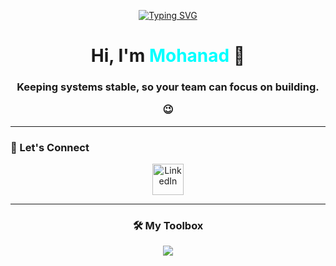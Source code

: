 
<p align="center">
<a href="https://git.io/typing-svg"><img src="https://readme-typing-svg.herokuapp.com?font=Fira+Code&pause=1000&width=435&lines=%F0%9F%9A%80+Site+Reliability+Engineer;%E2%9A%99%EF%B8%8F+Building+and+Automating+Infra;%E2%9A%A1+Scaling+Chaos;%F0%9F%98%8C+Fixing+Prod+like+a+Magician+" alt="Typing SVG" /></a>
</p>

<h1 align="center">Hi, I'm <span style="color:#00FFFF">Mohanad</span> 👋</h1>
<h3 align="center">Keeping systems stable, so your team can focus on building.

 😉</h3>

---

### 🔗 Let's Connect

<p align="center">
  <a href="https://www.linkedin.com/in/mohanad-mohamed-3b7a89243/" target="_blank"><img src="icons/icons8-linkedin-48.png" width="50px" title="LinkedIn"></a>
</p>

---


<h3 align="center">🛠️ My Toolbox</h3>

<p align="center">
  <img src="https://skillicons.dev/icons?i=aws,docker,kubernetes,terraform,linux,bash,ansible,python,html,css,cassandra,jquery,elasticsearch,CI/CD,git,github,prometheus,grafana" />
</p>
